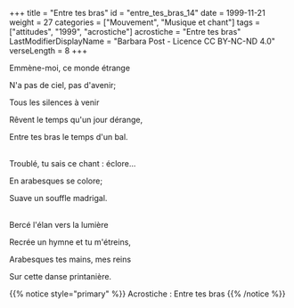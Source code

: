 +++
title = "Entre tes bras"
id = "entre_tes_bras_14"
date = 1999-11-21
weight = 27
categories = ["Mouvement", "Musique et chant"]
tags = ["attitudes", "1999", "acrostiche"]
acrostiche = "Entre tes bras"
LastModifierDisplayName = "Barbara Post - Licence CC BY-NC-ND 4.0"
verseLength = 8
+++

Emmène-moi, ce monde étrange

N'a pas de ciel, pas d'avenir;

Tous les silences à venir

Rêvent le temps qu'un jour dérange,

Entre tes bras le temps d'un bal.

 \
Troublé, tu sais ce chant : éclore...

En arabesques se colore;

Suave un souffle madrigal.

 \
Bercé l'élan vers la lumière

Recrée un hymne et tu m'étreins,

Arabesques tes mains, mes reins

Sur cette danse printanière.

{{% notice style="primary" %}}
Acrostiche : Entre tes bras
{{% /notice %}}
